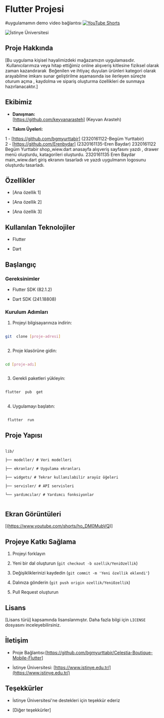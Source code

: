 

# Flutter Projesi

#uygulamamın demo video bağlantısı
[![YouTube Shorts](https://img.youtube.com/vi/ho_DM0MubVQ/0.jpg)](https://youtube.com/shorts/ho_DM0MubVQ)



![İstinye Üniversitesi](https://www.unitededucation.com/linklogoch/istinye-university-logo.png)



## Proje Hakkında

[Bu uygulama kişisel hayalimizdeki mağazamızın uygulamasıdır.
 Kullanıcılarımıza veya hitap ettiğimiz online alışveriş kitlesine fiziksel olarak zaman kazandırarak 
Beğenilen ve ihtiyaç duyulan ürünleri kategori olarak arayabilme imkanı sunar geliştirilme aşamasında ise ilerleyen süreçte oturum açma , kaydolma ve sipariş oluşturma özellikleri de sunmaya hazırlanacaktır.]



## Ekibimiz

-  **Danışman:**    
   [https://github.com/keyvanarasteh] (Keyvan Arasteh)


-  **Takım Üyeleri:**

1 -  [https://github.com/bgmyurttabir] (2320161122-Begüm Yurttabir)  
2 - [https://github.com/Erenbydar] (2320161135-Eren Baydar)
2320161122 Begüm Yurttabir shop_wiew.dart anasayfa alışveriş sayfasını yazdı , drawer menü oluşturdu, katagorileri oluşturdu.
2320161135 Eren Baydar main_wiew.dart giriş ekranını tasarladı ve yazdı uygulmanın logosunu oluşturdu tasarladı.



## Özellikler

- [Ana özellik 1]

- [Ana özellik 2]

- [Ana özellik 3]



## Kullanılan Teknolojiler

- Flutter

- Dart


## Başlangıç



### Gereksinimler

- Flutter SDK (82.1.2)

- Dart SDK (241.18808)





### Kurulum Adımları

1. Projeyi bilgisayarınıza indirin:

```bash  
  
git  clone [proje-adresi]  
  
```  



2. Proje klasörüne gidin:

```bash  
  
cd [proje-adı]  
  
```  



3. Gerekli paketleri yükleyin:

```bash  
  
flutter  pub  get  
  
```  



4. Uygulamayı başlatın:

```bash  
  
 flutter  run  
```  



## Proje Yapısı

```  
  
lib/  
  
├── modeller/ # Veri modelleri  
  
├── ekranlar/ # Uygulama ekranları  
  
├── widgets/ # Tekrar kullanılabilir arayüz öğeleri  
  
├── servisler/ # API servisleri  
  
└── yardımcılar/ # Yardımcı fonksiyonlar  
  
```  



## Ekran Görüntüleri

[(https://www.youtube.com/shorts/ho_DM0MubVQ)]



## Projeye Katkı Sağlama

1. Projeyi forklayın

2. Yeni bir dal oluşturun (`git checkout -b ozellik/YeniOzellik`)

3. Değişikliklerinizi kaydedin (`git commit -m 'Yeni özellik eklendi'`)

4. Dalınıza gönderin (`git push origin ozellik/YeniOzellik`)

5. Pull Request oluşturun



## Lisans

[Lisans türü] kapsamında lisanslanmıştır. Daha fazla bilgi için `LICENSE` dosyasını inceleyebilirsiniz.



## İletişim

- Proje Bağlantısı:[https://github.com/bgmyurttabir/Celestia-Boutique-Mobile-Flutter] 

- İstinye Üniversitesi: [https://www.istinye.edu.tr/](https://www.istinye.edu.tr/)



## Teşekkürler

- İstinye Üniversitesi'ne destekleri için teşekkür ederiz

- [Diğer teşekkürler]  
  
  
  
